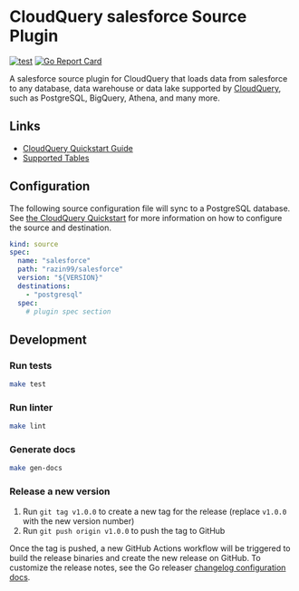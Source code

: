 # CloudQuery salesforce Source Plugin

[![test](https://github.com/razin99/cq-source-salesforce/actions/workflows/test.yaml/badge.svg)](https://github.com/razin99/cq-source-salesforce/actions/workflows/test.yaml)
[![Go Report Card](https://goreportcard.com/badge/github.com/razin99/cq-source-salesforce)](https://goreportcard.com/report/github.com/razin99/cq-source-salesforce)

A salesforce source plugin for CloudQuery that loads data from salesforce to any database, data warehouse or data lake supported by [CloudQuery](https://www.cloudquery.io/), such as PostgreSQL, BigQuery, Athena, and many more.

## Links

 - [CloudQuery Quickstart Guide](https://www.cloudquery.io/docs/quickstart)
 - [Supported Tables](docs/tables/README.md)


## Configuration

The following source configuration file will sync to a PostgreSQL database. See [the CloudQuery Quickstart](https://www.cloudquery.io/docs/quickstart) for more information on how to configure the source and destination.

```yaml
kind: source
spec:
  name: "salesforce"
  path: "razin99/salesforce"
  version: "${VERSION}"
  destinations:
    - "postgresql"
  spec:
    # plugin spec section
```

## Development

### Run tests

```bash
make test
```

### Run linter

```bash
make lint
```

### Generate docs

```bash
make gen-docs
```

### Release a new version

1. Run `git tag v1.0.0` to create a new tag for the release (replace `v1.0.0` with the new version number)
2. Run `git push origin v1.0.0` to push the tag to GitHub  

Once the tag is pushed, a new GitHub Actions workflow will be triggered to build the release binaries and create the new release on GitHub.
To customize the release notes, see the Go releaser [changelog configuration docs](https://goreleaser.com/customization/changelog/#changelog).
